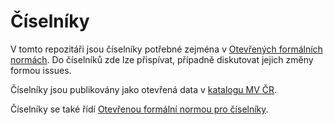 # Číselníky 
V tomto repozitáři jsou číselníky potřebné zejména v [Otevřených formálních normách](https://ofn.gov.cz).
Do číselníků zde lze přispívat, případně diskutovat jejich změny formou issues.

Číselníky jsou publikovány jako otevřená data v [katalogu MV ČR](https://data.mvcr.gov.cz).

Číselníky se také řídí [Otevřenou formální normou pro číselníky](https://ofn.gov.cz/číselníky).
